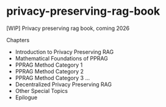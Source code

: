 # privacy-preserving-rag-book
[WIP] Privacy preserving rag book, coming 2026

Chapters
- Introduction to Privacy Preserving RAG
- Mathematical Foundations of PPRAG
- PPRAG Method Category 1
- PPRAG Method Category 2
- PPRAG Method Category 3
...
- Decentralized Privacy Preserving RAG
- Other Special Topics
- Epilogue




